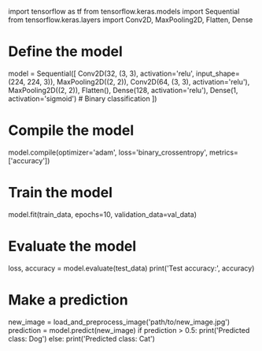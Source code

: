 import tensorflow as tf
from tensorflow.keras.models import Sequential
from tensorflow.keras.layers import Conv2D, MaxPooling2D, Flatten, Dense

# Define the model
model = Sequential([
    Conv2D(32, (3, 3), activation='relu', input_shape=(224, 224, 3)),
    MaxPooling2D((2, 2)),
    Conv2D(64, (3, 3), activation='relu'),
    MaxPooling2D((2, 2)),
    Flatten(),
    Dense(128, activation='relu'),
    Dense(1, activation='sigmoid')  # Binary classification
])

# Compile the model
model.compile(optimizer='adam', loss='binary_crossentropy', metrics=['accuracy'])

# Train the model
model.fit(train_data, epochs=10, validation_data=val_data)

# Evaluate the model
loss, accuracy = model.evaluate(test_data)
print('Test accuracy:', accuracy)

# Make a prediction
new_image = load_and_preprocess_image('path/to/new_image.jpg')
prediction = model.predict(new_image)
if prediction > 0.5:
    print('Predicted class: Dog')
else:
    print('Predicted class: Cat')
